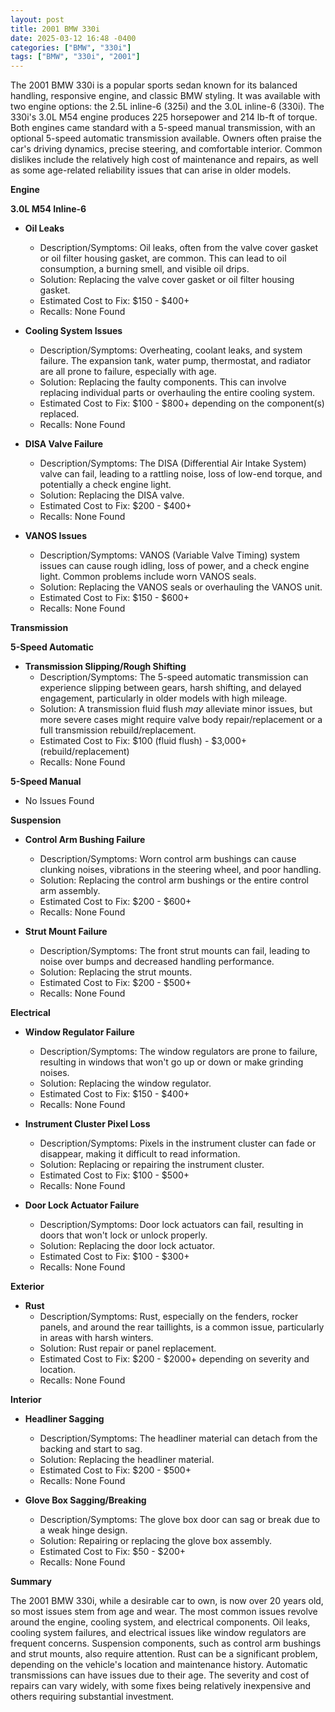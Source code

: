 ```yaml
---
layout: post
title: 2001 BMW 330i
date: 2025-03-12 16:48 -0400
categories: ["BMW", "330i"]
tags: ["BMW", "330i", "2001"]
---
```

The 2001 BMW 330i is a popular sports sedan known for its balanced handling, responsive engine, and classic BMW styling. It was available with two engine options: the 2.5L inline-6 (325i) and the 3.0L inline-6 (330i). The 330i's 3.0L M54 engine produces 225 horsepower and 214 lb-ft of torque. Both engines came standard with a 5-speed manual transmission, with an optional 5-speed automatic transmission available. Owners often praise the car's driving dynamics, precise steering, and comfortable interior. Common dislikes include the relatively high cost of maintenance and repairs, as well as some age-related reliability issues that can arise in older models.

**Engine**

**3.0L M54 Inline-6**

*   **Oil Leaks**
    *   Description/Symptoms: Oil leaks, often from the valve cover gasket or oil filter housing gasket, are common. This can lead to oil consumption, a burning smell, and visible oil drips.
    *   Solution: Replacing the valve cover gasket or oil filter housing gasket.
    *   Estimated Cost to Fix: $150 - $400+
    *   Recalls: None Found

*   **Cooling System Issues**
    *   Description/Symptoms: Overheating, coolant leaks, and system failure. The expansion tank, water pump, thermostat, and radiator are all prone to failure, especially with age.
    *   Solution: Replacing the faulty components. This can involve replacing individual parts or overhauling the entire cooling system.
    *   Estimated Cost to Fix: $100 - $800+ depending on the component(s) replaced.
    *   Recalls: None Found

*   **DISA Valve Failure**
    *   Description/Symptoms: The DISA (Differential Air Intake System) valve can fail, leading to a rattling noise, loss of low-end torque, and potentially a check engine light.
    *   Solution: Replacing the DISA valve.
    *   Estimated Cost to Fix: $200 - $400+
    *   Recalls: None Found

*   **VANOS Issues**
    *   Description/Symptoms: VANOS (Variable Valve Timing) system issues can cause rough idling, loss of power, and a check engine light. Common problems include worn VANOS seals.
    *   Solution: Replacing the VANOS seals or overhauling the VANOS unit.
    *   Estimated Cost to Fix: $150 - $600+
    *   Recalls: None Found

**Transmission**

**5-Speed Automatic**

*   **Transmission Slipping/Rough Shifting**
    *   Description/Symptoms: The 5-speed automatic transmission can experience slipping between gears, harsh shifting, and delayed engagement, particularly in older models with high mileage.
    *   Solution: A transmission fluid flush *may* alleviate minor issues, but more severe cases might require valve body repair/replacement or a full transmission rebuild/replacement.
    *   Estimated Cost to Fix: $100 (fluid flush) - $3,000+ (rebuild/replacement)
    *   Recalls: None Found

**5-Speed Manual**

*   No Issues Found

**Suspension**

*   **Control Arm Bushing Failure**
    *   Description/Symptoms: Worn control arm bushings can cause clunking noises, vibrations in the steering wheel, and poor handling.
    *   Solution: Replacing the control arm bushings or the entire control arm assembly.
    *   Estimated Cost to Fix: $200 - $600+
    *   Recalls: None Found

*   **Strut Mount Failure**
    *   Description/Symptoms: The front strut mounts can fail, leading to noise over bumps and decreased handling performance.
    *   Solution: Replacing the strut mounts.
    *   Estimated Cost to Fix: $200 - $500+
    *   Recalls: None Found

**Electrical**

*   **Window Regulator Failure**
    *   Description/Symptoms: The window regulators are prone to failure, resulting in windows that won't go up or down or make grinding noises.
    *   Solution: Replacing the window regulator.
    *   Estimated Cost to Fix: $150 - $400+
    *   Recalls: None Found

*   **Instrument Cluster Pixel Loss**
    *   Description/Symptoms: Pixels in the instrument cluster can fade or disappear, making it difficult to read information.
    *   Solution: Replacing or repairing the instrument cluster.
    *   Estimated Cost to Fix: $100 - $500+
    *   Recalls: None Found

*   **Door Lock Actuator Failure**
    *   Description/Symptoms: Door lock actuators can fail, resulting in doors that won't lock or unlock properly.
    *   Solution: Replacing the door lock actuator.
    *   Estimated Cost to Fix: $100 - $300+
    *   Recalls: None Found

**Exterior**

*   **Rust**
    *   Description/Symptoms: Rust, especially on the fenders, rocker panels, and around the rear taillights, is a common issue, particularly in areas with harsh winters.
    *   Solution: Rust repair or panel replacement.
    *   Estimated Cost to Fix: $200 - $2000+ depending on severity and location.
    *   Recalls: None Found

**Interior**

*   **Headliner Sagging**
    *   Description/Symptoms: The headliner material can detach from the backing and start to sag.
    *   Solution: Replacing the headliner material.
    *   Estimated Cost to Fix: $200 - $500+
    *   Recalls: None Found

*   **Glove Box Sagging/Breaking**
    *   Description/Symptoms: The glove box door can sag or break due to a weak hinge design.
    *   Solution: Repairing or replacing the glove box assembly.
    *   Estimated Cost to Fix: $50 - $200+
    *   Recalls: None Found

**Summary**

The 2001 BMW 330i, while a desirable car to own, is now over 20 years old, so most issues stem from age and wear. The most common issues revolve around the engine, cooling system, and electrical components. Oil leaks, cooling system failures, and electrical issues like window regulators are frequent concerns. Suspension components, such as control arm bushings and strut mounts, also require attention. Rust can be a significant problem, depending on the vehicle's location and maintenance history. Automatic transmissions can have issues due to their age. The severity and cost of repairs can vary widely, with some fixes being relatively inexpensive and others requiring substantial investment.


